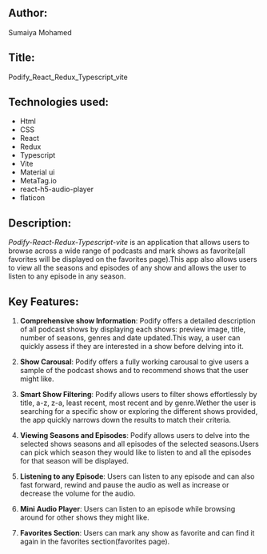 ## Author:
Sumaiya Mohamed

## Title:
Podify_React_Redux_Typescript_vite

## Technologies used:
* Html
* CSS
* React 
* Redux
* Typescript
* Vite
* Material ui
* MetaTag.io
* react-h5-audio-player
* flaticon

## Description:
_Podify-React-Redux-Typescript-vite_ is an application that allows users to browse across a wide range of podcasts and mark shows as favorite(all favorites will be displayed on the favorites page).This app also allows users to view all the seasons and episodes of any show and allows the user to listen to any episode in any season.

## Key Features:
1. **Comprehensive show Information**:
Podify offers a detailed description of all podcast shows by displaying each shows: preview image, title, number of seasons, genres and date updated.This way, a user can quickly assess if they are interested in a show before delving into it.

1. **Show Carousal**:
Podify offers a fully working carousal to give users a sample of the podcast shows and to recommend shows that the user  might like.

1. **Smart Show Filtering**:
Podify allows users to filter shows effortlessly by title, a-z, z-a, least recent, most recent and by genre.Wether the user is searching for a specific show or exploring the different shows provided, the app quickly narrows down the results to match their criteria.

1. **Viewing Seasons and Episodes**:
Podify allows users to delve into the selected shows seasons and all episodes of the selected seasons.Users can pick which season they would like to listen to and all the episodes for that season will be displayed.

1. **Listening to any Episode**:
Users can listen to any episode and can also fast forward, rewind and pause the audio as well as increase or decrease the volume for the audio.

1. **Mini Audio Player**:
Users can listen to an episode while browsing around for other shows they might like.

1. **Favorites Section**:
Users can mark any show as favorite and can find it again in the favorites section(favorites page).


